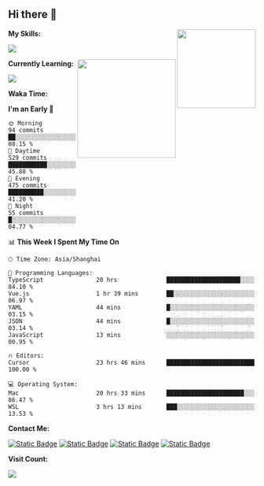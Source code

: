 ## Hi there 👋

<img align="right" height=160 src="https://s2.loli.net/2024/05/01/uw3cVq5TUCnhYLy.png" />

**My Skills:**
<p align="left">
  <a href="https://skillicons.dev">
    <img src="https://skillicons.dev/icons?i=git,docker,go,js,ts,react,vue,tailwind,electron,nextjs&perline=8" />
  </a>
</p>

<a href="https://github.com/anuraghazra/convoychat">
  <img height=200 align="right" src="https://stats.ronki.moe/api/top-langs?username=lonzzi&layout=compact&langs_count=8&card_width=320" />
</a>

**Currently Learning:**
<p align="left">
  <a href="https://skillicons.dev">
    <img src="https://skillicons.dev/icons?i=flutter,dart,py,rust" />
  </a>
</p>



**Waka Time:**
<!--START_SECTION:waka-->
**I'm an Early 🐤** 

```text
🌞 Morning                94 commits          ██░░░░░░░░░░░░░░░░░░░░░░░   08.15 % 
🌆 Daytime                529 commits         ███████████░░░░░░░░░░░░░░   45.88 % 
🌃 Evening                475 commits         ██████████░░░░░░░░░░░░░░░   41.20 % 
🌙 Night                  55 commits          █░░░░░░░░░░░░░░░░░░░░░░░░   04.77 % 
```


📊 **This Week I Spent My Time On** 

```text
🕑︎ Time Zone: Asia/Shanghai

💬 Programming Languages: 
TypeScript               20 hrs              █████████████████████░░░░   84.10 % 
Vue.js                   1 hr 39 mins        ██░░░░░░░░░░░░░░░░░░░░░░░   06.97 % 
YAML                     44 mins             █░░░░░░░░░░░░░░░░░░░░░░░░   03.15 % 
JSON                     44 mins             █░░░░░░░░░░░░░░░░░░░░░░░░   03.14 % 
JavaScript               13 mins             ░░░░░░░░░░░░░░░░░░░░░░░░░   00.95 % 

🔥 Editors: 
Cursor                   23 hrs 46 mins      █████████████████████████   100.00 % 

💻 Operating System: 
Mac                      20 hrs 33 mins      ██████████████████████░░░   86.47 % 
WSL                      3 hrs 13 mins       ███░░░░░░░░░░░░░░░░░░░░░░   13.53 % 
```


<!--END_SECTION:waka-->

**Contact Me:**
<p>
  <a href="https://space.bilibili.com/13424328"><img alt="Static Badge" src="https://img.shields.io/badge/bilibili-ColourCode?style=flat-square&logo=bilibili&color=%23fb7299"></a>
  <a href="https://github.com/lonzzi"><img alt="Static Badge" src="https://img.shields.io/badge/GitHub-ColourCode?style=flat-square&logo=GitHub&color=%23555555"></a>
  <a href="https://twitter.com/lonzzi102"><img alt="Static Badge" src="https://img.shields.io/badge/X-ColourCode?style=flat-square&logo=x&color=%231D9BF0"></a>
  <a href="https://t.me/ronkimoe"><img alt="Static Badge" src="https://img.shields.io/badge/telegram-ColourCode?style=flat-square&logo=telegram&color=%23ED1965"></a>
</p>

**Visit Count:**
<p>
  <img src="https://count.ronki.moe/github:lonzzi?theme=rule34&render=pixelated">
</p>
